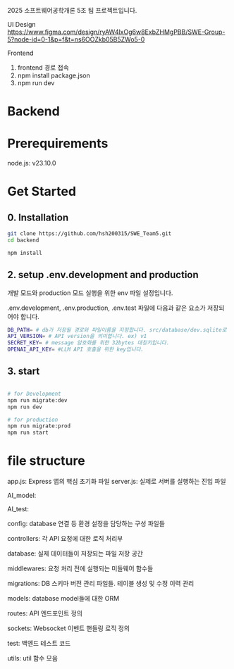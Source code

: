 2025 소프트웨어공학개론 5조 팀 프로젝트입니다.

UI Design
https://www.figma.com/design/ryAW4lxOg6w8ExbZHMgPBB/SWE-Group-5?node-id=0-1&p=f&t=ns6OOZkb05B5ZWo5-0

Frontend
1. frontend 경로 접속
2. npm install package.json
3. npm run dev


# Backend

# Prerequirements
node.js: v23.10.0


# Get Started
## 0. Installation

```bash
git clone https://github.com/hsh200315/SWE_Team5.git
cd backend

npm install

```

## 2. setup .env.development and production
개발 모드와 production 모드 실행을 위한 env 파일 설정입니다.

.env.development, .env.production, .env.test 파일에 다음과 같은 요소가 저장되어야 합니다. 

```bash
DB_PATH= # db가 저장될 경로와 파일이름을 지정합니다. src/database/dev.sqlite로 저장하고 싶으면 /database/dev.sqlite로 저장하면 됩니다. .env.test에서는 :memory: 로 저장하면 됩니다.
API_VERSION= # API version을 의미합니다. ex) v1
SECRET_KEY= # message 암호화를 위한 32bytes 대칭키입니다.
OPENAI_API_KEY= #LLM API 호출을 위한 key입니다.
```

## 3. start
```bash

# for Development
npm run migrate:dev 
npm run dev

# for production
npm run migrate:prod
npm run start

```

# file structure

app.js: Express 앱의 핵심 초기화 파일
server.js: 실제로 서버를 실행하는 진입 파일

AI_model:

AI_test:

config: database 연결 등 환경 설정을 담당하는 구성 파일들

controllers: 각 API 요청에 대한 로직 처리부

database: 실제 데이터들이 저장되는 파일 저장 공간

middlewares: 요청 처리 전에 실행되는 미들웨어 함수들

migrations: DB 스키마 버전 관리 파일들. 테이블 생성 및 수정 이력 관리

models: database model들에 대한 ORM

routes: API 엔드포인트 정의

sockets: Websocket 이벤트 핸들링 로직 정의

test: 백엔드 테스트 코드

utils: util 함수 모음

